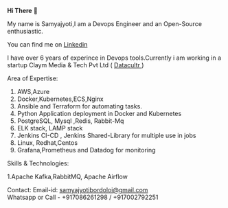 <strong>Hi There</strong> 👋

My name is Samyajyoti,I am a Devops Engineer and an Open-Source enthusiastic.



You can find me on <a href="https://www.linkedin.com/in/samyajyoti-bordoloi-93513a129/">Linkedin </a> 

I have over 6 years of experince in Devops tools.Currently i am working in a startup Claym Media & Tech Pvt Ltd  ( <a href="https://datacultr.com/"> Datacultr </a> )

Area of Expertise:

1. AWS,Azure
2. Docker,Kubernetes,ECS,Nginx <br>
3. Ansible and Terraform for automating tasks. 
4. Python Application deployment in Docker and Kubernetes <br>
5. PostgreSQL, Mysql ,Redis, Rabbit-Mq  <br>
6. ELK stack, LAMP stack <br>
7. Jenkins CI-CD , Jenkins Shared-Library for multiple use in jobs <br>
8. Linux, Redhat,Centos <br>
9. Grafana,Prometheus and Datadog for monitoring <br>

Skills & Technologies:

1.Apache Kafka,RabbitMQ, Apache Airflow <br>

Contact: 
Email-id: samyajyotibordoloi@gmail.com  
Whatsapp or Call - +917086261298 / +917002792251
